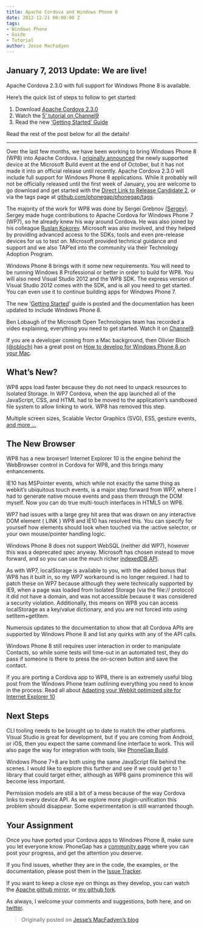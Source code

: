 ```yaml
---
title: Apache Cordova and Windows Phone 8
date: 2012-12-21 00:00:00 Z
tags:
- Windows Phone
- Guide
- Tutorial
author: Jesse MacFadyen
---
```


## January 7, 2013 Update: We are live!

Apache Cordova 2.3.0 with full support for Windows Phone 8 is available.

Here’s the quick list of steps to follow to get started:

1. Download [Apache Cordova 2.3.0](http://bit.ly/ZhKa0B)
1. Watch the [5’ tutorial on Channel9](http://bit.ly/WoH0WC)
1. Read the new [‘Getting Started’ Guide](http://bit.ly/TH2FMX)

Read the rest of the post below for all the details!

---

Over the last few months, we have been working to bring Windows Phone 8 (WP8) into Apache Cordova. I [originally announced](http://www.risingj.com/archives/314) the newly supported device at the Microsoft Build event at the end of October, but it has not made it into an official release until recently. Apache Cordova 2.3.0 will include full support for Windows Phone 8 applications. While it probably will not be officially released until the first week of January, you are welcome to go download and get started with the [Direct Link to Release Candidate 2](https://github.com/phonegap/phonegap/archive/2.3.0rc2.zip), or via the tags page at [github.com/phonegap/phonegap/tags](http://github.com/phonegap/phonegap/tags).

The majority of the work for WP8 was done by Sergei Grebnov [(Sergey)](https://github.com/sgrebnov). Sergey made huge contributions to Apache Cordova for Windows Phone 7 (WP7), so he already knew his way around Cordova. He was also joined by his colleague [Ruslan Kokorev](https://github.com/rkokorev).
Microsoft was also involved, and they helped by providing advanced access to the SDKs, tools and even pre-release devices for us to test on. Microsoft provided technical guidance and support and we also TAP’ed into the community via their Technology Adoption Program.

Windows Phone 8 brings with it some new requirements. You will need to be running Windows 8 Professional or better in order to build for WP8. You will also need Visual Studio 2012 and the WP8 SDK. The express version of Visual Studio 2012 comes with the SDK, and is all you need to get started. You can even use it to continue building apps for Windows Phone 7.

The new ‘[Getting Started](http://docs.phonegap.com/en/2.3.0rc2/guide_getting-started_windows-phone-8_index.md.html#Getting%20Started%20with%20Windows%20Phone%208)’ guide is posted and the documentation has been updated to include Windows Phone 8.

Ben Lobaugh of the Microsoft Open Technologies team has recorded a video explaining, everything you need to get started. Watch it on [Channel9](http://channel9.msdn.com/Blogs/Interoperability/Getting-started-with-Windows-Phone-8-and-Cordova).

If you are a developer coming from a Mac background, then Olivier Bloch [(@obloch)](http://twitter.com/obloch) has a great post on [How to develop for Windows Phone 8 on your Mac](http://blogs.msdn.com/b/interoperability/archive/2012/12/21/how-to-develop-for-windows-phone-8-on-your-mac.aspx).

## What’s New?

WP8 apps load faster because they do not need to unpack resources to Isolated Storage. In WP7 Cordova, when the app launched all of the JavaScript, CSS, and HTML had to be moved to the application’s sandboxed file system to allow linking to work. WP8 has removed this step.

Multiple screen sizes, Scalable Vector Graphics (SVG), ES5, gesture events, [and more ...](http://msdn.microsoft.com/library/windowsphone/develop/jj206940(v=vs.105).aspx)

## The New Browser

WP8 has a new browser! Internet Explorer 10 is the engine behind the WebBrowser control in Cordova for WP8, and this brings many enhancements.

IE10 has MSPointer events, which while not exactly the same thing as webkit’s ubiquitous touch events, is a major step forward from WP7, where I had to generate native mouse events and pass them through the DOM myself. Now you can do true multi-touch interfaces in HTML5 on WP8.

WP7 had issues with a large grey hit area that was drawn on any interactive DOM element ( LINK )
WP8 and IE10 has resolved this. You can specify for yourself how elements should look when touched via the :active selector, or your own mouse/pointer handling logic.

Windows Phone 8 does not support WebSQL (neither did WP7), however this was a deprecated spec anyway. Microsoft has chosen instead to move forward, and so you can use the much richer [indexedDB API](http://msdn.microsoft.com/en-us/library/ie/hh673548(v=vs.85).aspx).

As with WP7, localStorage is available to you, with the added bonus that WP8 has it built in, so my WP7 workaround is no longer required. I had to patch these on WP7 because although they were technically supported by IE9, when a page was loaded from Isolated Storage (via the file:// protocol) it did not have a domain, and was not accessible because it was considered a security violation. Additionally, this means on WP8 you can access localStorage as a key/value dictionary, and you are not forced into using setItem+getItem.

Numerous updates to the documentation to show that all Cordova APIs are supported by Windows Phone 8 and list any quirks with any of the API calls.

Windows Phone 8 still requires user interaction in order to manipulate Contacts, so while some tests will time-out in an automated test, they do pass if someone is there to press the on-screen button and save the contact.

If you are porting a Cordova app to WP8, there is an extremely useful blog post from the Windows Phone team outlining everything you need to know in the process. Read all about [Adapting your Webkit optimized site for Internet Explorer 10](http://blogs.windows.com/windows_phone/b/wpdev/archive/2012/11/15/adapting-your-webkit-optimized-site-for-internet-explorer-10.aspx)

## Next Steps

CLI tooling needs to be brought up to date to match the other platforms. Visual Studio is great for development, but if you are coming from Android, or iOS, then you expect the same command line interface to work. This will also page the way for integration with tools, like [PhoneGap Build](http://build.phonegap.com/).

Windows Phone 7+8 are both using the same JavaScript file behind the scenes. I would like to explore this further and see if we could get to 1 library that could target either, although as WP8 gains prominence this will become less important.

Permission models are still a bit of a mess because of the way Cordova links to every device API. As we explore more plugin-unification this problem should disappear. Some experimentation is still warranted though.

## Your Assignment

Once you have ported your Cordova apps to Windows Phone 8, make sure you let everyone know. PhoneGap has a [community page](http://www.phonegap.com/app/submit) where you can post your progress, and get the attention you deserve.

If you find issues, whether they are in the code, the examples, or the documentation, please post them in the [Issue Tracker](https://issues.apache.org/jira/browse/CB).

If you want to keep a close eye on things as they develop, you can watch the [Apache github mirror](https://github.com/apache/cordova-wp8), or [my github fork](https://github.com/purplecabbage/cordova-wp8).

As always, I welcome your comments and suggestions, both here, and on [twitter](http://twitter.com/purplecabbage).

> Originally posted on [Jesse’s MacFadyen’s blog](http://www.risingj.com/archives/374)
